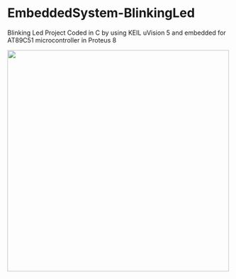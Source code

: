 # EmbeddedSystem-BlinkingLed
Blinking Led Project
Coded in C by using KEIL uVision 5 and embedded for AT89C51 microcontroller in Proteus 8

<img src="https://github.com/ardaaltun/EmbeddedSystem-BlinkingLed/blob/main/blinking%20led/ledblink.gif" width="500" height="500" /> <br>
